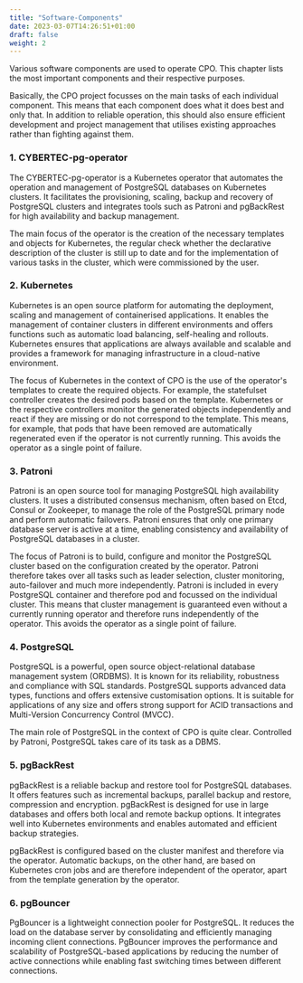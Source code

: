 ```yaml
---
title: "Software-Components"
date: 2023-03-07T14:26:51+01:00
draft: false
weight: 2
---
```


Various software components are used to operate CPO. This chapter lists the most important components and their respective purposes. 

Basically, the CPO project focusses on the main tasks of each individual component. This means that each component does what it does best and only that. 
In addition to reliable operation, this should also ensure efficient development and project management that utilises existing approaches rather than fighting against them.

### 1. CYBERTEC-pg-operator
The CYBERTEC-pg-operator is a Kubernetes operator that automates the operation and management of PostgreSQL databases on Kubernetes clusters. It facilitates the provisioning, scaling, backup and recovery of PostgreSQL clusters and integrates tools such as Patroni and pgBackRest for high availability and backup management. 

The main focus of the operator is the creation of the necessary templates and objects for Kubernetes, the regular check whether the declarative description of the cluster is still up to date and for the implementation of various tasks in the cluster, which were commissioned by the user. 

### 2. Kubernetes

Kubernetes is an open source platform for automating the deployment, scaling and management of containerised applications. It enables the management of container clusters in different environments and offers functions such as automatic load balancing, self-healing and rollouts. Kubernetes ensures that applications are always available and scalable and provides a framework for managing infrastructure in a cloud-native environment.

The focus of Kubernetes in the context of CPO is the use of the operator's templates to create the required objects. 
For example, the statefulset controller creates the desired pods based on the template. Kubernetes or the respective controllers monitor the generated objects independently and react if they are missing or do not correspond to the template. 
This means, for example, that pods that have been removed are automatically regenerated even if the operator is not currently running. This avoids the operator as a single point of failure.

### 3. Patroni
Patroni is an open source tool for managing PostgreSQL high availability clusters. It uses a distributed consensus mechanism, often based on Etcd, Consul or Zookeeper, to manage the role of the PostgreSQL primary node and perform automatic failovers. Patroni ensures that only one primary database server is active at a time, enabling consistency and availability of PostgreSQL databases in a cluster.

The focus of Patroni is to build, configure and monitor the PostgreSQL cluster based on the configuration created by the operator. Patroni therefore takes over all tasks such as leader selection, cluster monitoring, auto-failover and much more independently. 
Patroni is included in every PostgreSQL container and therefore pod and focussed on the individual cluster. 
This means that cluster management is guaranteed even without a currently running operator and therefore runs independently of the operator. This avoids the operator as a single point of failure.

### 4. PostgreSQL
PostgreSQL is a powerful, open source object-relational database management system (ORDBMS). It is known for its reliability, robustness and compliance with SQL standards. PostgreSQL supports advanced data types, functions and offers extensive customisation options. It is suitable for applications of any size and offers strong support for ACID transactions and Multi-Version Concurrency Control (MVCC).

The main role of PostgreSQL in the context of CPO is quite clear. Controlled by Patroni, PostgreSQL takes care of its task as a DBMS. 

### 5. pgBackRest
pgBackRest is a reliable backup and restore tool for PostgreSQL databases. It offers features such as incremental backups, parallel backup and restore, compression and encryption. pgBackRest is designed for use in large databases and offers both local and remote backup options. It integrates well into Kubernetes environments and enables automated and efficient backup strategies.

pgBackRest is configured based on the cluster manifest and therefore via the operator. Automatic backups, on the other hand, are based on Kubernetes cron jobs and are therefore independent of the operator, apart from the template generation by the operator. 

### 6. pgBouncer
PgBouncer is a lightweight connection pooler for PostgreSQL. It reduces the load on the database server by consolidating and efficiently managing incoming client connections. PgBouncer improves the performance and scalability of PostgreSQL-based applications by reducing the number of active connections while enabling fast switching times between different connections.